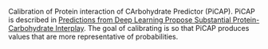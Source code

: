 Calibration of Protein interaction of CArbohydrate Predictor (PiCAP). PiCAP is described in [Predictions from Deep Learning Propose Substantial Protein-Carbohydrate Interplay](https://doi.org/10.1101/2025.03.07.641884). The goal of calibrating is so that PiCAP produces values that are more representative of probabilities.
